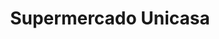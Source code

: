 ---
title: "Supermercado Unicasa"
url: /caracas/supermercado-unicasa-av-las-republicas/
shop: Supermarkt
---